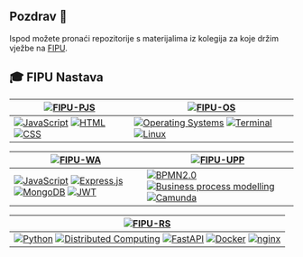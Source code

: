 ## Pozdrav 👋

Ispod možete pronaći repozitorije s materijalima iz kolegija za koje držim vježbe na [FIPU](https://fipu.unipu.hr/).

## 🎓 FIPU Nastava

| [![FIPU-PJS](https://github-readme-stats.vercel.app/api/pin/?username=lukablaskovic&repo=FIPU-PJS)](https://github.com/lukablaskovic/FIPU-PJS) | [![FIPU-OS](https://github-readme-stats.vercel.app/api/pin/?username=lukablaskovic&repo=FIPU-OS)](https://github.com/lukablaskovic/FIPU-OS) |
|---------------------------------------------------------------------------------------------------|---------------------------------------------------------------------------------------------------|
| [![JavaScript](https://img.shields.io/badge/-JavaScript-yellow?style=flat)](https://developer.mozilla.org/en-US/docs/Web/JavaScript) [![HTML](https://img.shields.io/badge/-HTML-orange?style=flat)](https://www.w3schools.com/Html/) [![CSS](https://img.shields.io/badge/-CSS-blue?style=flat)](https://www.w3schools.com/css/) | [![Operating Systems](https://img.shields.io/badge/-Operating%20Systems-blue?style=flat)](https://en.wikipedia.org/wiki/Operating_system) [![Terminal](https://img.shields.io/badge/-Terminal-yellow?style=flat)](https://en.wikipedia.org/wiki/Bash_(Unix_shell)) [![Linux](https://img.shields.io/badge/-Linux-gray?style=flat)](https://www.linux.org/) |

| [![FIPU-WA](https://github-readme-stats.vercel.app/api/pin/?username=lukablaskovic&repo=FIPU-WA)](https://github.com/lukablaskovic/FIPU-WA) | [![FIPU-UPP](https://github-readme-stats.vercel.app/api/pin/?username=lukablaskovic&repo=FIPU-UPP)](https://github.com/lukablaskovic/FIPU-UPP) |
|---------------------------------------------------------------------------------------------------|---------------------------------------------------------------------------------------------------|
| [![JavaScript](https://img.shields.io/badge/-JavaScript-yellow?style=flat)](https://developer.mozilla.org/en-US/docs/Web/JavaScript) [![Express.js](https://img.shields.io/badge/-Express.js-yellow?style=flat)](https://expressjs.com/) [![MongoDB](https://img.shields.io/badge/-MongoDB-darkgreen?style=flat)](https://www.mongodb.com/) [![JWT](https://img.shields.io/badge/-JWT-teal?style=flat)](https://jwt.io/)| [![BPMN2.0](https://img.shields.io/badge/-BPMN2.0-green?style=flat)](https://www.bpmn.org/) [![Business process modelling](https://img.shields.io/badge/-Business%20process%20modelling-blue?style=flat)](https://en.wikipedia.org/wiki/Business_process_modeling) [![Camunda](https://img.shields.io/badge/-Camunda-orange?style=flat)](https://camunda.com/) |

| [![FIPU-RS](https://github-readme-stats.vercel.app/api/pin/?username=lukablaskovic&repo=FIPU-RS)](https://github.com/lukablaskovic/FIPU-RS) |
|---------------------------------------------------------------------------------------------------|
| [![Python](https://img.shields.io/badge/-Python-yellow?style=flat)](https://www.python.org/) [![Distributed Computing](https://img.shields.io/badge/-Distributed%20Computing-purple?style=flat)](https://en.wikipedia.org/wiki/Distributed_computing) [![FastAPI](https://img.shields.io/badge/-FastAPI-darkgreen?style=flat)](https://fastapi.tiangolo.com/) [![Docker](https://img.shields.io/badge/-Docker-blue?style=flat)](https://www.docker.com/) [![nginx](https://img.shields.io/badge/-nginx-darkgreen?style=flat)](https://nginx.org/en/)|
